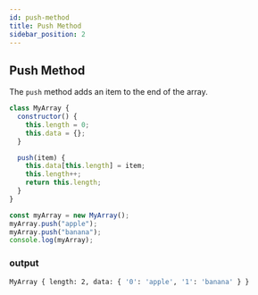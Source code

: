 ```yaml
---
id: push-method
title: Push Method
sidebar_position: 2
---
```


## Push Method

The `push` method adds an item to the end of the array.

```javascript
class MyArray {
  constructor() {
    this.length = 0;
    this.data = {};
  }

  push(item) {
    this.data[this.length] = item;
    this.length++;
    return this.length;
  }
}

const myArray = new MyArray();
myArray.push("apple");
myArray.push("banana");
console.log(myArray);
```

### output

```bash
MyArray { length: 2, data: { '0': 'apple', '1': 'banana' } }
```
